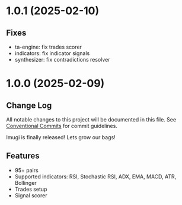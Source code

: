 <!-- markdownlint-disable no-duplicate-heading -->
# 1.0.1 (2025-02-10)

## Fixes

* ta-engine: fix trades scorer
* indicators: fix indicator signals
* synthesizer: fix contradictions resolver

# 1.0.0 (2025-02-09)

## Change Log

All notable changes to this project will be documented in this file.
See [Conventional Commits](https://conventionalcommits.org) for commit
guidelines.

Imugi is finally released! Lets grow our bags!

## Features

* 95+ pairs
* Supported indicators: RSI, Stochastic RSI, ADX, EMA, MACD, ATR, Bollinger
* Trades setup
* Signal scorer
